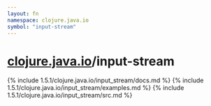 ```yaml
---
layout: fn
namespace: clojure.java.io
symbol: "input-stream"
---
```


# [clojure.java.io](../)/input-stream

{% include 1.5.1/clojure.java.io/input_stream/docs.md %}
{% include 1.5.1/clojure.java.io/input_stream/examples.md %}
{% include 1.5.1/clojure.java.io/input_stream/src.md %}


